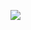 [![](https://mermaid.ink/img/pako:eNqFk1FvmzAUhf-KdZ9plGBogLcqo1VVLY2a9aWKFHn4llgLNrqYqVua_z5DU-gobXlA2D7H9_O5-ACZkQgJIH1TIidRbDRzT7pc3KfrHxdrdniZaB6lLVNyizqrsbKCrW76td-Csp0gZpWt96aft_hkmcQqI1Vmyuh-RQqLVhXIHtE5txmh6AXHzeljdZde3S_HQUrCvNYDkCHk5c0ApnmZztsvoq4Lh1-aAcHtanF9u0zHAEx7pLHyHdrlWEYtgSlHjnuXrlcfBk9Yle-T_6zi_5zvoug23LZIH_am0w1o-7_k-fnszBzedCthG7AKNW5g2MiTtsv1a-mbVBoxYaZ-dupun3GxA5fIKiSGe8yVFI0PPMhJSUgs1ehBgVSIZght6A5nh4Ur0PiloF-N5eg8pdAPxhSvNjJ1voPkUewrN6rLJrXTLeokqCXSwrjOQBKdR0G7CSQHeIKE--Ek8udTn4ec8zDwPfjjZifz8DzmQTwLYn8eT3lw9OBvW3Y6iQM_4rM4CnnAeezPPECprKHvL7e4vczHf046KM4?type=png)](https://mermaid.live/edit#pako:eNqFk1FvmzAUhf-KdZ9plGBogLcqo1VVLY2a9aWKFHn4llgLNrqYqVua_z5DU-gobXlA2D7H9_O5-ACZkQgJIH1TIidRbDRzT7pc3KfrHxdrdniZaB6lLVNyizqrsbKCrW76td-Csp0gZpWt96aft_hkmcQqI1Vmyuh-RQqLVhXIHtE5txmh6AXHzeljdZde3S_HQUrCvNYDkCHk5c0ApnmZztsvoq4Lh1-aAcHtanF9u0zHAEx7pLHyHdrlWEYtgSlHjnuXrlcfBk9Yle-T_6zi_5zvoug23LZIH_am0w1o-7_k-fnszBzedCthG7AKNW5g2MiTtsv1a-mbVBoxYaZ-dupun3GxA5fIKiSGe8yVFI0PPMhJSUgs1ehBgVSIZght6A5nh4Ur0PiloF-N5eg8pdAPxhSvNjJ1voPkUewrN6rLJrXTLeokqCXSwrjOQBKdR0G7CSQHeIKE--Ek8udTn4ec8zDwPfjjZifz8DzmQTwLYn8eT3lw9OBvW3Y6iQM_4rM4CnnAeezPPECprKHvL7e4vczHf046KM4)